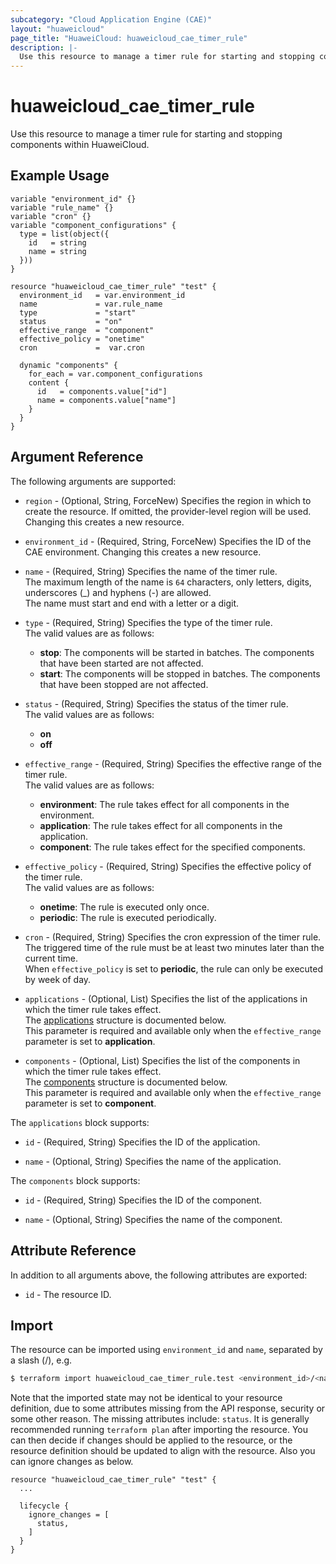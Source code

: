 ```yaml
---
subcategory: "Cloud Application Engine (CAE)"
layout: "huaweicloud"
page_title: "HuaweiCloud: huaweicloud_cae_timer_rule"
description: |-
  Use this resource to manage a timer rule for starting and stopping components within HuaweiCloud.
---
```


# huaweicloud_cae_timer_rule

Use this resource to manage a timer rule for starting and stopping components within HuaweiCloud.

## Example Usage

```hcl
variable "environment_id" {}
variable "rule_name" {}
variable "cron" {}
variable "component_configurations" {
  type = list(object({
    id   = string
    name = string
  }))
}

resource "huaweicloud_cae_timer_rule" "test" {
  environment_id   = var.environment_id
  name             = var.rule_name
  type             = "start"
  status           = "on"
  effective_range  = "component"
  effective_policy = "onetime"
  cron             =  var.cron

  dynamic "components" {
    for_each = var.component_configurations
    content {
      id   = components.value["id"]
      name = components.value["name"]
    }
  }
}
```

## Argument Reference

The following arguments are supported:

* `region` - (Optional, String, ForceNew) Specifies the region in which to create the resource.
  If omitted, the provider-level region will be used.
  Changing this creates a new resource.

* `environment_id` - (Required, String, ForceNew) Specifies the ID of the CAE environment.
  Changing this creates a new resource.

* `name` - (Required, String) Specifies the name of the timer rule.  
  The maximum length of the name is `64` characters, only letters, digits, underscores (_) and hyphens (-)
  are allowed.  
  The name must start and end with a letter or a digit.

* `type` - (Required, String) Specifies the type of the timer rule.  
  The valid values are as follows:
  + **stop**: The components will be started in batches. The components that have been started are not affected.
  + **start**: The components will be stopped in batches. The components that have been stopped are not affected.

* `status` - (Required, String) Specifies the status of the timer rule.  
  The valid values are as follows:
  + **on**
  + **off**

* `effective_range` - (Required, String) Specifies the effective range of the timer rule.  
  The valid values are as follows:
  + **environment**: The rule takes effect for all components in the environment.
  + **application**: The rule takes effect for all components in the application.
  + **component**: The rule takes effect for the specified components.

* `effective_policy` - (Required, String) Specifies the effective policy of the timer rule.  
  The valid values are as follows:
  + **onetime**: The rule is executed only once.
  + **periodic**: The rule is executed periodically.

* `cron` - (Required, String) Specifies the cron expression of the timer rule.  
  The triggered time of the rule must be at least two minutes later than the current time.  
  When `effective_policy` is set to **periodic**, the rule can only be executed by week of day.

* `applications` - (Optional, List) Specifies the list of the applications in which the timer rule takes effect.  
  The [applications](#timer_rule_applications) structure is documented below.  
  This parameter is required and available only when the `effective_range` parameter is set to **application**.

* `components` - (Optional, List) Specifies the list of the components in which the timer rule takes effect.  
  The [components](#timer_rule_components) structure is documented below.  
  This parameter is required and available only when the `effective_range` parameter is set to **component**.

<a name="timer_rule_applications"></a>
The `applications` block supports:

* `id` - (Required, String) Specifies the ID of the application.

* `name` - (Optional, String) Specifies the name of the application.

<a name="timer_rule_components"></a>
The `components` block supports:

* `id` - (Required, String) Specifies the ID of the component.

* `name` - (Optional, String) Specifies the name of the component.

## Attribute Reference

In addition to all arguments above, the following attributes are exported:

* `id` - The resource ID.

## Import

The resource can be imported using `environment_id` and `name`, separated by a slash (/), e.g.

```bash
$ terraform import huaweicloud_cae_timer_rule.test <environment_id>/<name>
```

Note that the imported state may not be identical to your resource definition, due to some attributes missing from the
API response, security or some other reason.
The missing attributes include: `status`.
It is generally recommended running `terraform plan` after importing the resource.
You can then decide if changes should be applied to the resource, or the resource definition should be updated to
align with the resource. Also you can ignore changes as below.

```hcl
resource "huaweicloud_cae_timer_rule" "test" {
  ...

  lifecycle {
    ignore_changes = [
      status,
    ]
  }
}
```

